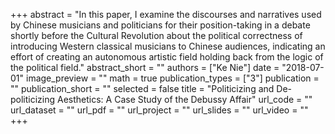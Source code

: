 +++
abstract = "In this paper, I examine the discourses and narratives used by Chinese musicians and politicians for their position-taking in a debate shortly before the Cultural Revolution about the political correctness of introducing Western classical musicians to Chinese audiences, indicating an effort of creating an autonomous artistic field holding back from the logic of the political field."
abstract_short = ""
authors = ["Ke Nie"]
date = "2018-07-01"
image_preview = ""
math = true
publication_types = ["3"]
publication = ""
publication_short = ""
selected = false
title = "Politicizing and De-politicizing Aesthetics: A Case Study of the Debussy Affair"
url_code = ""
url_dataset = ""
url_pdf = ""
url_project = ""
url_slides = ""
url_video = ""
+++
